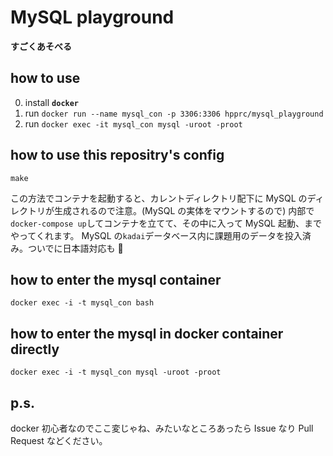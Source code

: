 # MySQL playground

**すごくあそべる**

## how to use

0. install **`docker`**
1. run `docker run --name mysql_con -p 3306:3306 hpprc/mysql_playground`
1. run `docker exec -it mysql_con mysql -uroot -proot`

## how to use this repositry's config

```
make
```

この方法でコンテナを起動すると、カレントディレクトリ配下に MySQL のディレクトリが生成されるので注意。(MySQL の実体をマウントするので)
内部で`docker-compose up`してコンテナを立てて、その中に入って MySQL 起動、までやってくれます。
MySQL の`kadai`データベース内に課題用のデータを投入済み。ついでに日本語対応も 👴

## how to enter the mysql container

```
docker exec -i -t mysql_con bash
```

## how to enter the mysql in docker container directly

```
docker exec -i -t mysql_con mysql -uroot -proot
```

## p.s.

docker 初心者なのでここ変じゃね、みたいなところあったら Issue なり Pull Request などください。
